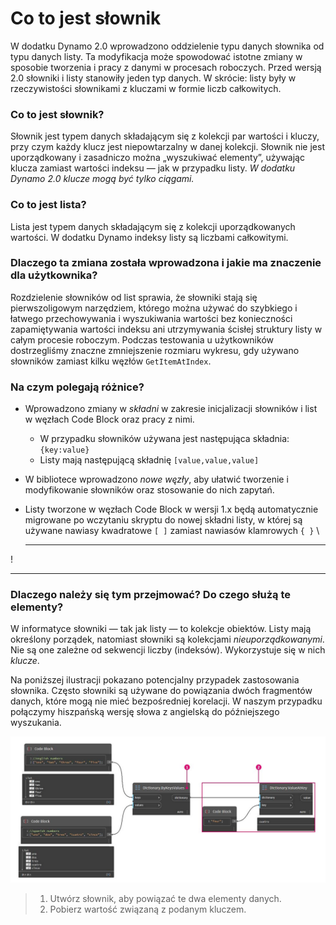 # Co to jest słownik

W dodatku Dynamo 2.0 wprowadzono oddzielenie typu danych słownika od typu danych listy. Ta modyfikacja może spowodować istotne zmiany w sposobie tworzenia i pracy z danymi w procesach roboczych. Przed wersją 2.0 słowniki i listy stanowiły jeden typ danych. W skrócie: listy były w rzeczywistości słownikami z kluczami w formie liczb całkowitych.

### **Co to jest słownik?**

Słownik jest typem danych składającym się z kolekcji par wartości i kluczy, przy czym każdy klucz jest niepowtarzalny w danej kolekcji. Słownik nie jest uporządkowany i zasadniczo można „wyszukiwać elementy”, używając klucza zamiast wartości indeksu — jak w przypadku listy. _W dodatku Dynamo 2.0 klucze mogą być tylko ciągami._

### **Co to jest lista?**

Lista jest typem danych składającym się z kolekcji uporządkowanych wartości. W dodatku Dynamo indeksy listy są liczbami całkowitymi.

### **Dlaczego ta zmiana została wprowadzona i jakie ma znaczenie dla użytkownika?**

Rozdzielenie słowników od list sprawia, że słowniki stają się pierwszoligowym narzędziem, którego można używać do szybkiego i łatwego przechowywania i wyszukiwania wartości bez konieczności zapamiętywania wartości indeksu ani utrzymywania ścisłej struktury listy w całym procesie roboczym. Podczas testowania u użytkowników dostrzegliśmy znaczne zmniejszenie rozmiaru wykresu, gdy używano słowników zamiast kilku węzłów `GetItemAtIndex`.

### **Na czym polegają różnice?**

* Wprowadzono zmiany w _składni_ w zakresie inicjalizacji słowników i list w węzłach Code Block oraz pracy z nimi.
  * W przypadku słowników używana jest następująca składnia: `{key:value}`
  * Listy mają następującą składnię `[value,value,value]`
* W bibliotece wprowadzono _nowe węzły_, aby ułatwić tworzenie i modyfikowanie słowników oraz stosowanie do nich zapytań.
*   Listy tworzone w węzłach Code Block w wersji 1.x będą automatycznie migrowane po wczytaniu skryptu do nowej składni listy, w której są używane nawiasy kwadratowe `[ ]` zamiast nawiasów klamrowych `{ }` \\

    ***

\![](<../images/5-5/1/what is a dictionary - what are the changes (1) (4).jpg>)

***

### **Dlaczego należy się tym przejmować? Do czego służą te elementy?**

W informatyce słowniki — tak jak listy — to kolekcje obiektów. Listy mają określony porządek, natomiast słowniki są kolekcjami _nieuporządkowanymi_. Nie są one zależne od sekwencji liczby (indeksów). Wykorzystuje się w nich _klucze_.

Na poniższej ilustracji pokazano potencjalny przypadek zastosowania słownika. Często słowniki są używane do powiązania dwóch fragmentów danych, które mogą nie mieć bezpośredniej korelacji. W naszym przypadku połączymy hiszpańską wersję słowa z angielską do późniejszego wyszukania.

![](../images/5-5/1/whatisadictionary-whatwouldyouusethesefor.jpg)

> 1. Utwórz słownik, aby powiązać te dwa elementy danych.
> 2. Pobierz wartość związaną z podanym kluczem.
